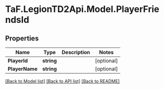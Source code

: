 
# TaF.LegionTD2Api.Model.PlayerFriendsId

## Properties

Name | Type | Description | Notes
------------ | ------------- | ------------- | -------------
**PlayerId** | **string** |  | [optional] 
**PlayerName** | **string** |  | [optional] 

[[Back to Model list]](../README.md#documentation-for-models)
[[Back to API list]](../README.md#documentation-for-api-endpoints)
[[Back to README]](../README.md)

